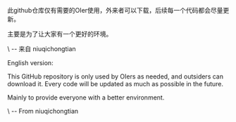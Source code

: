 此github仓库仅有需要的OIer使用，外来者可以下载，后续每一个代码都会尽量更新。

主要是为了让大家有一个更好的环境。

\                                                                                                    -- 来自 niuqichongtian

English version:

This GitHub repository is only used by OIers as needed, and outsiders can download it. Every code will be updated as much as possible in the future.

Mainly to provide everyone with a better environment.

\                                                                                                    -- From niuqichongtian

